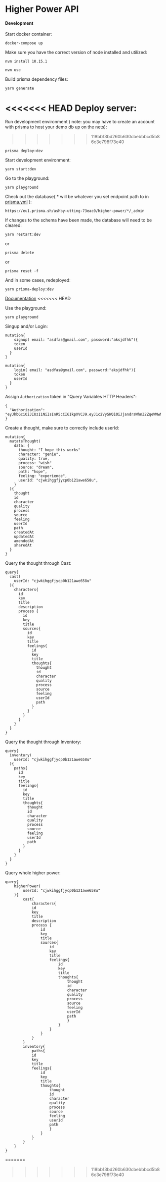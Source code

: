 # Higher Power API

#### Development

Start docker container:

`docker-compose up`

Make sure you have the correct version of node installed and utilized:

`nvm install 10.15.1`

`nvm use`

Build prisma dependency files:

`yarn generate`

<<<<<<< HEAD
Deploy server:
=======
Run development environment ( note: you may have to create an account with prisma to host your demo db up on the nets):
>>>>>>> 118bb13bd260b630cbebbbcd5b86c3e798f73e40

`prisma deploy:dev`

Start development environment:

`yarn start:dev`

Go to the playground:

`yarn playground`

Check out the database( * will be whatever you set endpoint path to in [prisma.yml](https://github.com/ashby/higher-power-api/blob/master/prisma.yml) ):

`https://eu1.prisma.sh/ashby-utting-73eac0/higher-power/*/_admin`

If changes to the schema have been made, the database will need to be cleared:

`yarn restart:dev` 

or

`prisma delete`

or

`prisma reset -f`

And in some cases, redeployed:

`yarn prisma-deploy:dev`


[Documentation](https://github.com/ashby/self/blob/master/README.md)
<<<<<<< HEAD

Use the playground:

`yarn playground`

Singup and/or Login:

```
mutation{
	signup( email: "asdfas@gmail.com", password:"aksjdfhk"){
    token
    userId
  }
}

mutation{
	login( email: "asdfas@gmail.com", password:"aksjdfhk"){
    token
    userId
  }
}
```

Assign `Authorization` token in "Query Variables HTTP Headers":

```
{
  "Authorization": "eyJhbGciOiJIUzI1NiIsInR5cCI6IkpXVCJ9.eyJ1c2VySWQiOiJjandraWhnZ2ZqeWNwMGIxMjFhd2U2NTh1IiwiaWF0IjoxNTU5ODE2ODU5fQ.gPBvMfbEE9f4LNdCGSEX3Syt58G5Ve8cpZ0AzvNUkqw"
}
```

Create a thought, make sure to correctly include userId:

```
mutation{
  mutateThought(
    data: {
      thought: "I hope this works"
      character: "genie",
      quality: true,
      process: "wish"
      source: "dream",
      path: "hope",
      feeling: "experience",
      userId: "cjwkihggfjycp0b121awe658u",
    }
  ){
    thought
    id
    character
    quality
    process
    source
    feeling
    userId
    path
    createdAt
    updatedAt
    amendedAt
    sharedAt
  }
}
```

Query the thought through Cast:

```
query{
  cast(
    userId: "cjwkihggfjycp0b121awe658u"
  ){
    characters{
      id
      key
      title
      description
      process {
      	id
      	key
      	title
        sources{
          id
          key
          title
          feelings{
			id
            key
            title
            thoughts{
              thought
              id
              character
              quality
              process
              source
              feeling
              userId
              path
            }
          }
        }
      }
    }
  }
}
```

Query the thought through Inventory:

```
query{
  inventory(
    userId: "cjwkihggfjycp0b121awe658u"
  ){
    paths{
      id
      key
      title
      feelings{
        id
        key
        title
        thoughts{
          thought
          id
          character
          quality
          process
          source
          feeling
          userId
          path
        }
      }
    }
  }
}
```

Query whole higher power:

```
query{
    higherPower(
        userId: "cjwkihggfjycp0b121awe658u"
    ){
        cast{
            characters{
            id
            key
            title
            description
            process {
                id
                key
                title
                sources{
                    id
                    key
                    title
                    feelings{
                        id
                        key
                        title
                        thoughts{
                            thought
                            id
                            character
                            quality
                            process
                            source
                            feeling
                            userId
                            path
                            }
                        }
                    }
                }
            }
        }
        inventory{
            paths{
            id
            key
            title
            feelings{
                id
                key
                title
                thoughts{
                    thought
                    id
                    character
                    quality
                    process
                    source
                    feeling
                    userId
                    path
                    }
                }
            }
        }
    }
}
```

=======
>>>>>>> 118bb13bd260b630cbebbbcd5b86c3e798f73e40
